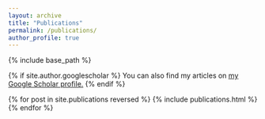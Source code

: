 ```yaml
---
layout: archive
title: "Publications"
permalink: /publications/
author_profile: true
---
```


{% include base_path %}

{% if site.author.googlescholar %}
  You can also find my articles on <u><a href="{{site.author.googlescholar}}">my Google Scholar profile</a>.</u>
{% endif %}

{% for post in site.publications reversed %}
  {% include publications.html %}
{% endfor %}
